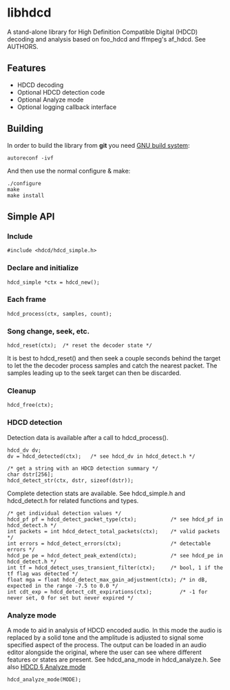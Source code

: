 # libhdcd

A stand-alone library for High Definition Compatible Digital (HDCD) decoding and analysis based on foo_hdcd and ffmpeg's af_hdcd. See AUTHORS.

Features
--------

* HDCD decoding
* Optional HDCD detection code
* Optional Analyze mode
* Optional logging callback interface

Building
--------

In order to build the library from **git** you need [GNU build system][autotools]:

    autoreconf -ivf

And then use the normal configure & make:

    ./configure
    make
    make install

[autotools]: https://autotools.io

Simple API
----------
### Include

    #include <hdcd/hdcd_simple.h>

### Declare and initialize

    hdcd_simple *ctx = hdcd_new();

### Each frame

    hdcd_process(ctx, samples, count);

### Song change, seek, etc.

    hdcd_reset(ctx);  /* reset the decoder state */

It is best to hdcd_reset() and then seek a couple seconds behind the target to let the the decoder process samples and catch the nearest packet. The samples leading up to the seek target can then be discarded.

### Cleanup

    hdcd_free(ctx);

### HDCD detection

Detection data is available after a call to hdcd_process().

    hdcd_dv dv;
    dv = hdcd_detected(ctx);   /* see hdcd_dv in hdcd_detect.h */

    /* get a string with an HDCD detection summary */
    char dstr[256];
    hdcd_detect_str(ctx, dstr, sizeof(dstr));

Complete detection stats are available. See hdcd_simple.h and hdcd_detect.h for related functions and types.

    /* get individual detection values */
    hdcd_pf pf = hdcd_detect_packet_type(ctx);           /* see hdcd_pf in hdcd_detect.h */
    int packets = int hdcd_detect_total_packets(ctx);    /* valid packets */
    int errors = hdcd_detect_errors(ctx);                /* detectable errors */
    hdcd_pe pe = hdcd_detect_peak_extend(ctx);           /* see hdcd_pe in hdcd_detect.h */
    int tf = hdcd_detect_uses_transient_filter(ctx);     /* bool, 1 if the tf flag was detected */
    float mga = float hdcd_detect_max_gain_adjustment(ctx); /* in dB, expected in the range -7.5 to 0.0 */
    int cdt_exp = hdcd_detect_cdt_expirations(ctx);         /* -1 for never set, 0 for set but never expired */

### Analyze mode

A mode to aid in analysis of HDCD encoded audio. In this mode the audio is replaced by a solid tone and the amplitude is adjusted to signal some specified aspect of the process. The output can be loaded in an audio editor alongside the original, where the user can see where different features or states are present.
See hdcd_ana_mode in hdcd_analyze.h. See also [HDCD § Analyze mode](http://wiki.hydrogenaud.io/index.php?title=High_Definition_Compatible_Digital#Analyze_mode)

    hdcd_analyze_mode(MODE);
